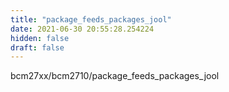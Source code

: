 ```yaml
---
title: "package_feeds_packages_jool"
date: 2021-06-30 20:55:28.254224
hidden: false
draft: false
---
```


bcm27xx/bcm2710/package_feeds_packages_jool

